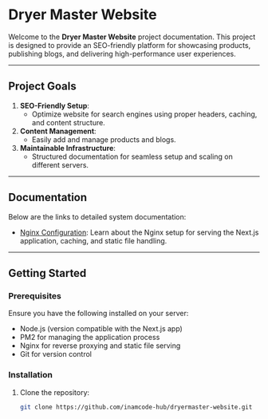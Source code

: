 # Dryer Master Website

Welcome to the **Dryer Master Website** project documentation. This project is designed to provide an SEO-friendly platform for showcasing products, publishing blogs, and delivering high-performance user experiences.

---

## Project Goals

1. **SEO-Friendly Setup**:
   - Optimize website for search engines using proper headers, caching, and content structure.
2. **Content Management**:
   - Easily add and manage products and blogs.
3. **Maintainable Infrastructure**:
   - Structured documentation for seamless setup and scaling on different servers.

---

## Documentation

Below are the links to detailed system documentation:

- [Nginx Configuration](./doc/system/nginx.md): Learn about the Nginx setup for serving the Next.js application, caching, and static file handling.

---

## Getting Started

### Prerequisites

Ensure you have the following installed on your server:

- Node.js (version compatible with the Next.js app)
- PM2 for managing the application process
- Nginx for reverse proxying and static file serving
- Git for version control

### Installation

1. Clone the repository:
   ```bash
   git clone https://github.com/inamcode-hub/dryermaster-website.git
   ```
